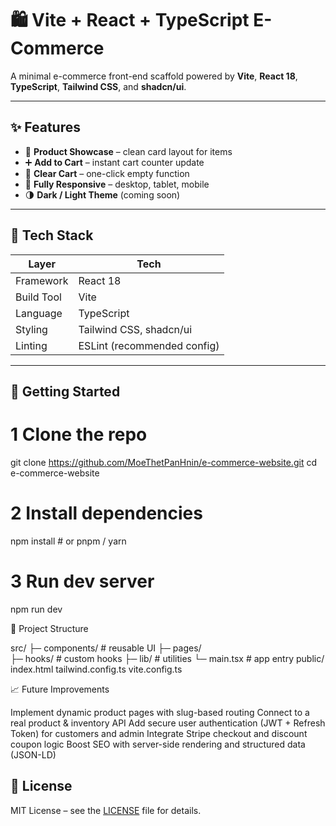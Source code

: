 # 🛍️ Vite + React + TypeScript E-Commerce
 
 A minimal e-commerce front-end scaffold powered by **Vite**, **React 18**, **TypeScript**, **Tailwind CSS**, and **shadcn/ui**.
 
 ---
 
 ## ✨ Features
 - 🛒 **Product Showcase** – clean card layout for items  
 - ➕ **Add to Cart** – instant cart counter update  
 - 🧹 **Clear Cart** – one-click empty function  
 - 📱 **Fully Responsive** – desktop, tablet, mobile  
 - 🌗 **Dark / Light Theme** (coming soon)
 
 ---
 
 ## 🚀 Tech Stack
 | Layer      | Tech                                |
 | ---------- | ----------------------------------- |
 | Framework  | React 18                            |
 | Build Tool | Vite                                |
 | Language   | TypeScript                          |
 | Styling    | Tailwind CSS, shadcn/ui             |
 | Linting    | ESLint (recommended config)         |
 
 ---
 
 ## 🔧 Getting Started
 
 # 1 Clone the repo
 git clone https://github.com/MoeThetPanHnin/e-commerce-website.git
 cd e-commerce-website
 
 # 2 Install dependencies
 npm install            # or pnpm / yarn
 
 # 3 Run dev server
 npm run dev   
 
 📂 Project Structure
 
 src/
  ├─ components/        # reusable UI
  ├─ pages/            
  ├─ hooks/             # custom hooks
  ├─ lib/               # utilities
  └─ main.tsx           # app entry
 public/
 index.html
 tailwind.config.ts
 vite.config.ts
 
 📈 Future Improvements
 
 Implement dynamic product pages with slug-based routing
 Connect to a real product & inventory API
 Add secure user authentication (JWT + Refresh Token) for customers and admin
 Integrate Stripe checkout and discount coupon logic
 Boost SEO with server-side rendering and structured data (JSON-LD)
 
 ## 📄 License
 MIT License – see the [LICENSE](./LICENSE) file for details.
